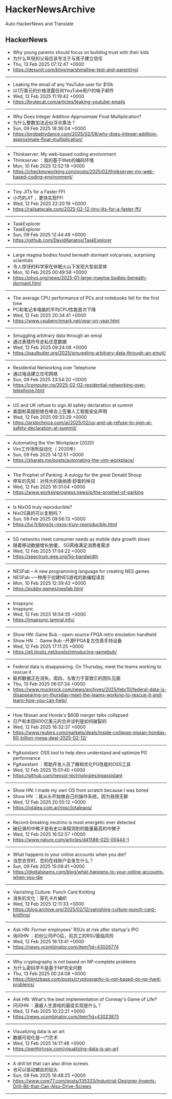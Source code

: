 # HackerNewsArchive
Auto HackerNews and Translate

## HackerNews
* Why young parents should focus on building trust with their kids
* 为什么年轻的父母应该专注于与孩子建立信任
* Thu, 13 Feb 2025 07:12:47 +0000
* https://desunit.com/blog/marshmallow-test-and-parenting/
----
* Leaking the email of any YouTube user for $10k
* 以1万美元的价格泄露任何YouTube用户的电子邮件
* Wed, 12 Feb 2025 11:19:42 +0000
* https://brutecat.com/articles/leaking-youtube-emails
----
* Why Does Integer Addition Approximate Float Multiplication?
* 为什么整数加法近似浮点乘法？
* Sun, 09 Feb 2025 18:36:04 +0000
* https://probablydance.com/2025/02/08/why-does-integer-addition-approximate-float-multiplication/
----
* Thinkserver: My web-based coding environment
* Thinkserver ：我的基于Web的编码环境
* Mon, 10 Feb 2025 12:52:19 +0000
* https://checkmyworking.com/posts/2025/02/thinkserver-my-web-based-coding-environment/
----
* Tiny JITs for a Faster FFI
* 小巧的JIT ，更快实现FFI
* Wed, 12 Feb 2025 22:20:19 +0000
* https://railsatscale.com/2025-02-12-tiny-jits-for-a-faster-ffi/
----
* TaskExplorer
* TaskExplorer
* Sun, 09 Feb 2025 12:44:49 +0000
* https://github.com/DavidXanatos/TaskExplorer
----
* Large magma bodies found beneath dormant volcanoes, surprising scientists
* 令人惊讶的科学家在休眠火山下发现大型岩浆体
* Mon, 10 Feb 2025 00:49:58 +0000
* https://phys.org/news/2025-01-large-magma-bodies-beneath-dormant.html
----
* The average CPU performance of PCs and notebooks fell for the first time
* PC和笔记本电脑的平均CPU性能首次下降
* Wed, 12 Feb 2025 20:34:41 +0000
* https://www.cpubenchmark.net/year-on-year.html
----
* Smuggling arbitrary data through an emoji
* 通过表情符号走私任意数据
* Wed, 12 Feb 2025 09:24:08 +0000
* https://paulbutler.org/2025/smuggling-arbitrary-data-through-an-emoji/
----
* Residential Networking over Telephone
* 通过电话建立住宅网络
* Sun, 09 Feb 2025 23:54:20 +0000
* https://computer.rip/2025-02-02-residential-networking-over-telephone.html
----
* US and UK refuse to sign AI safety declaration at summit
* 美国和英国拒绝在峰会上签署人工智能安全声明
* Wed, 12 Feb 2025 09:33:29 +0000
* https://arstechnica.com/ai/2025/02/us-and-uk-refuse-to-sign-ai-safety-declaration-at-summit/
----
* Automating the Vim Workplace (2020)
* Vim工作场所自动化（ 2020年）
* Sun, 09 Feb 2025 14:12:51 +0000
* https://sharats.me/posts/automating-the-vim-workplace/
----
* The Prophet of Parking: A eulogy for the great Donald Shoup
* 停车的先知：对伟大的唐纳德·舒普的悼词
* Wed, 12 Feb 2025 16:31:04 +0000
* https://www.worksinprogress.news/p/the-prophet-of-parking
----
* Is NixOS truly reproducible?
* NixOS真的可以复制吗？
* Sun, 09 Feb 2025 09:56:13 +0000
* https://luj.fr/blog/is-nixos-truly-reproducible.html
----
* 5G networks meet consumer needs as mobile data growth slows
* 随着移动数据增长放缓， 5G网络满足消费者需求
* Wed, 12 Feb 2025 17:04:22 +0000
* https://spectrum.ieee.org/5g-bandwidth
----
* NESFab – A new programming language for creating NES games
* NESFab –一种用于创建NES游戏的新编程语言
* Mon, 10 Feb 2025 12:39:43 +0000
* https://pubby.games/nesfab.html
----
* Imapsync
* Imapsync
* Wed, 12 Feb 2025 18:54:35 +0000
* https://imapsync.lamiral.info/
----
* Show HN: Game Bub – open-source FPGA retro emulation handheld
* Show HN ： Game Bub –开源FPGA复古仿真手持设备
* Wed, 12 Feb 2025 17:11:25 +0000
* https://eli.lipsitz.net/posts/introducing-gamebub/
----
* Federal data is disappearing. On Thursday, meet the teams working to rescue it
* 联邦数据正在消失。周四，与致力于营救它的团队见面
* Thu, 13 Feb 2025 06:07:34 +0000
* https://www.muckrock.com/news/archives/2025/feb/10/federal-data-is-disappearing-on-thursday-meet-the-teams-working-to-rescue-it-and-learn-how-you-can-help/
----
* How Nissan and Honda's $60B merger talks collapsed
* 日产和本田600亿美元的合并谈判是如何破裂的
* Wed, 12 Feb 2025 16:32:37 +0000
* https://www.reuters.com/markets/deals/inside-collapse-nissan-hondas-60-billion-mega-deal-2025-02-12/
----
* PgAssistant: OSS tool to help devs understand and optimize PG performance
* PgAssistant ：帮助开发人员了解和优化PG性能的OSS工具
* Wed, 12 Feb 2025 15:01:40 +0000
* https://github.com/nexsol-technologies/pgassistant
----
* Show HN: I made my own OS from scratch because I was bored
* Show HN ：我从头开始做自己的操作系统，因为我很无聊
* Wed, 12 Feb 2025 20:55:12 +0000
* https://jotalea.com.ar/misc/jotaleaos/
----
* Record-breaking neutrino is most energetic ever detected
* 破纪录的中微子是有史以来探测到的能量最高的中微子
* Wed, 12 Feb 2025 16:52:57 +0000
* https://www.nature.com/articles/d41586-025-00444-1
----
* What happens to your online accounts when you die?
* 当您去世时，您的在线账户会发生什么？
* Sun, 09 Feb 2025 15:09:41 +0000
* https://digitalseams.com/blog/what-happens-to-your-online-accounts-when-you-die
----
* Vanishing Culture: Punch Card Knitting
* 消失的文化：穿孔卡片编织
* Wed, 12 Feb 2025 12:11:33 +0000
* https://blog.archive.org/2025/02/12/vanishing-culture-punch-card-knitting/
----
* Ask HN: Former employees' RSUs at risk after startup's IPO
* 询问HN ：初创公司IPO后，前员工的RSU面临风险
* Wed, 12 Feb 2025 16:13:41 +0000
* https://news.ycombinator.com/item?id=43026774
----
* Why cryptography is not based on NP-complete problems
* 为什么密码学不是基于NP完全问题
* Thu, 13 Feb 2025 00:24:08 +0000
* https://blintzbase.com/posts/cryptography-is-not-based-on-np-hard-problems/
----
* Ask HN: What's the best implementation of Conway's Game of Life?
* 问问HN ：康威人生游戏的最佳实现是什么？
* Wed, 12 Feb 2025 10:22:21 +0000
* https://news.ycombinator.com/item?id=43023875
----
* Visualizing data is an art
* 数据可视化是一门艺术
* Wed, 12 Feb 2025 14:17:48 +0000
* https://perthirtysix.com/visualizing-data-is-an-art
----
* A drill bit that can also drive screws
* 也可以驱动螺丝的钻头
* Sun, 09 Feb 2025 16:48:25 +0000
* https://www.core77.com/posts/135333/Industrial-Designer-Invents-Drill-Bit-that-Can-Also-Drive-Screws
----

